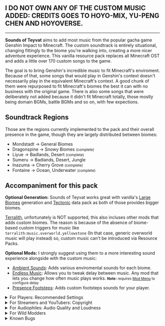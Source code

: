 ## I DO NOT OWN ANY OF THE CUSTOM MUSIC ADDED:   CREDITS GOES TO HOYO-MIX, YU-PENG CHEN AND HOYOVERSE.
***
**Sounds of Teyvat** aims to add most music from the popular gacha game Genshin Impact to Minecraft. The custom soundtrack is entirely situational, changing fittingly to the biome you're walking into, creating a more nicer adventure experience. This vanilla resource pack replaces all Minecraft OST and adds a little over 170 custom songs to the game.

The goal is to bring Genshin's incredible music to fit Minecraft's enviroment. Because of that, some songs that would play in Genshin's context doesn't necessarily play in the equivalent Minecraft's context. A good chunk of them were repurposed to fit Minecraft's biomes the best it can with no business with the original game. There is also some songs that were deliberately not added because it didn't fit Minecraft totally, those mostly being domain BGMs, battle BGMs and so on, with few expections. 

## Soundtrack Regions
Those are the regions currently implemented to the pack and their overall presence in the game, though they are largely distributed between biomes:
- Mondstadt -> General Biomes
- Dragonspine -> Snowy Biomes <small>(complete)</small>
- Liyue -> Badlands, Desert <small>(complete)</small>
- Sumeru -> Badlands, Desert, Jungle
- Inazuma -> Cherry Grove <small>(complete)</small>
- Fontaine -> Ocean, Underwater <small>(complete)</small>

## Accompaniment for this pack
**Optional Generation:** Sounds of Teyvat works great with vanilla's [Large Biomes] generation and [Tectonic] data pack as both of those provides bigger biomes. 

[Terralith], unfortunately is NOT supported, this also incluses other mods that adds custom biomes. The reason is because of the absence of biome-based custom triggers for music like `terralith:music.overworld.yellowstone` (In that case, generic overworld music will play instead) so, custom music can't be introduced via Resource Packs.

**Optional Mods:** I strongly suggest using them to a more interesting sound experience alongside with the custom music:
- [Ambient Sounds]: Adds various enviromental sounds for each biome.
- [Endless Music]: Allows you to tweak delay between music. Any mod that lets you change how often music plays works.  <small>**Note:** requires [Mod Menu] to configure delay</small>
- [Presence Footsteps]: Adds custom footsteps sounds for your player.
<details>
<summary>For Players: Recommended Settings</summary>

Music Delay <small>[Endless Music]</small> = No less than 70 (seconds)

Considering your Master Volume is 80%:

- **Ambiental Sounds Volume** <small>[Ambient Sounds]</small> = Volume 30%
- **Music Volume** = Volume 35%
- **Footsteps** <small>[Presence Footsteps]</small> = Global Volume 20%

Those are my recommendations, but of course you can try your own to see what fits best for you.
</details>

<details>
<summary>For Streamers and YouTubers: Copyright</summary>

I cannot stress enough:  **I did not made this music**. Those are all copyrighted by **HOYO-MIX**, **Yu-Peng Chen**, and **Hoyoverse**. Your content WILL be copyright-claimed. 

</details>

<details>
<summary>For Audiophiles: Audio Quality and Loudness</summary>

- All songs are Stereo, 320kbps <small>(exception:  Fontaine)</small>, Ogg Vorbis files. 
- Quiet music stayed quiet, while louder music were normalized to around **-16 LUFS** (for in-game music) and **-10 LUFS** (for menu music) with about 1.5 LUFS of error magin.
- No compression was applied. The dynamic range of all songs are intact.
- All songs were produced by HOYO-MIX and are available on YouTube.

</details>

<details>
<summary>For Wild Modders</summary>

If only there was a mod that enhances the situational music system that reads time of day (day, night, dusk, dawn, midnight), weather (clear, raining, thunderstorm), the current biome (minecraft:plains), dimension (overworld, nether) the player are in, and selects the best music based on a certain set of criterias (day+raining = calm1.ogg), defined by the resource pack...  imagine that.
![Ahh Eto, Bleh](https://media.tenor.com/XnGK5CaQTt4AAAAd/ah-eto-bleh-anime.gif)

</details>


</details>

<details>
<summary>Known Bugs</summary>
Current bugs that are being investigated

- `music.overworld.badlands` won't trigger
    - Workaround applied:  using event trigger `music.overworld.badlands` inside `music.overworld.desert`
- Basalt Deltas plays `music.overworld.deep_dark` music

</details>

[Ambient Sounds]: https://modrinth.com/mod/ambientsounds
[Endless Music]: https://modrinth.com/mod/endless-music
[Presence Footsteps]: https://modrinth.com/mod/presence-footsteps
[Mod Menu]: https://modrinth.com/mod/modmenu
[Large Biomes]: https://minecraft.fandom.com/wiki/Large_Biomes
[Tectonic]: https://modrinth.com/datapack/tectonic
[Terralith]: https://modrinth.com/mod/terralith
[GitHub]: https://github.com/miwafoxl/sounds-of-hydro/releases
